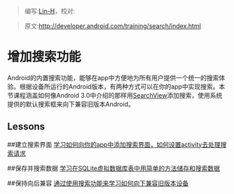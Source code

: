 > 编写:[Lin-H](https://github.com/Lin-H)，校对:

> 原文:<http://developer.android.com/training/search/index.html>

# 增加搜索功能

Android的内置搜索功能，能够在app中方便地为所有用户提供一个统一的搜索体验。根据设备所运行的Android版本，有两种方式可以在你的app中实现搜索。本节课程涵盖如何像Android 3.0中介绍的那样用[SearchView](http://developer.android.com/reference/android/widget/SearchView.html)添加搜索，使用系统提供的默认搜索框来向下兼容旧版本Android。

## Lessons

##建立搜索界面
[学习如何向你的app中添加搜索界面，如何设置activity去处理搜索请求](setup.html)

##保存并搜索数据
[学习在SQLite虚拟数据库表中用简单的方法储存和搜索数据](search.html)

##保持向后兼容
[通过使用搜索功能来学习如何向下兼容旧版本设备](backward-compat.html)
